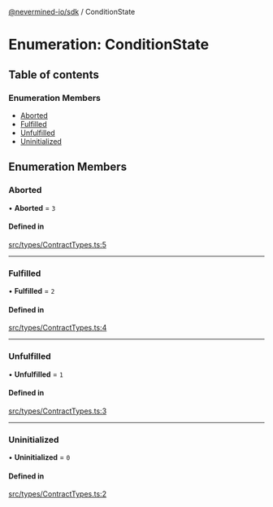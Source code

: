 [@nevermined-io/sdk](../code-reference.md) / ConditionState

# Enumeration: ConditionState

## Table of contents

### Enumeration Members

- [Aborted](ConditionState.md#aborted)
- [Fulfilled](ConditionState.md#fulfilled)
- [Unfulfilled](ConditionState.md#unfulfilled)
- [Uninitialized](ConditionState.md#uninitialized)

## Enumeration Members

### Aborted

• **Aborted** = ``3``

#### Defined in

[src/types/ContractTypes.ts:5](https://github.com/nevermined-io/sdk-js/blob/4d0a0baa5afc98578a0eec8d32b14e61f501c376/src/types/ContractTypes.ts#L5)

___

### Fulfilled

• **Fulfilled** = ``2``

#### Defined in

[src/types/ContractTypes.ts:4](https://github.com/nevermined-io/sdk-js/blob/4d0a0baa5afc98578a0eec8d32b14e61f501c376/src/types/ContractTypes.ts#L4)

___

### Unfulfilled

• **Unfulfilled** = ``1``

#### Defined in

[src/types/ContractTypes.ts:3](https://github.com/nevermined-io/sdk-js/blob/4d0a0baa5afc98578a0eec8d32b14e61f501c376/src/types/ContractTypes.ts#L3)

___

### Uninitialized

• **Uninitialized** = ``0``

#### Defined in

[src/types/ContractTypes.ts:2](https://github.com/nevermined-io/sdk-js/blob/4d0a0baa5afc98578a0eec8d32b14e61f501c376/src/types/ContractTypes.ts#L2)
